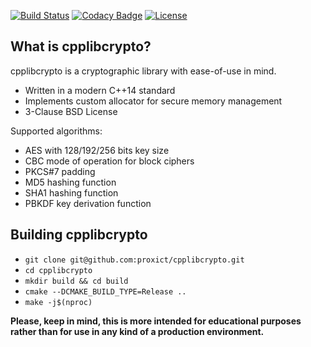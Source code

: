 [![Build Status](https://travis-ci.org/proxict/cpplibcrypto.svg?branch=develop)](https://travis-ci.org/proxict/cpplibcrypto) [![Codacy Badge](https://api.codacy.com/project/badge/Grade/33a6770ae69840728e2053596b0f6885)](https://app.codacy.com/app/proxict/cpplibcrypto?utm_source=github.com&utm_medium=referral&utm_content=proxict/cpplibcrypto&utm_campaign=badger) [![License](https://img.shields.io/badge/License-BSD%203--Clause-blue.svg)](https://opensource.org/licenses/BSD-3-Clause)

What is cpplibcrypto?
---------------------

cpplibcrypto is a cryptographic library with ease-of-use in mind.

 - Written in a modern C++14 standard
 - Implements custom allocator for secure memory management
 - 3-Clause BSD License
 
 Supported algorithms:
 - AES with 128/192/256 bits key size
 - CBC mode of operation for block ciphers
 - PKCS#7 padding
 - MD5 hashing function
 - SHA1 hashing function
 - PBKDF key derivation function
 
Building cpplibcrypto
---------------------
 - `git clone git@github.com:proxict/cpplibcrypto.git`
 - `cd cpplibcrypto`
 - `mkdir build && cd build`
 - `cmake --DCMAKE_BUILD_TYPE=Release ..`
 - `make -j$(nproc)`
 
**Please, keep in mind, this is more intended for educational purposes rather than for use in any kind of a production environment.**

